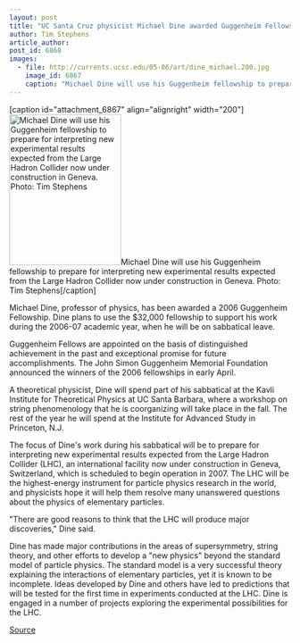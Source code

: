 ```yaml
---
layout: post
title: "UC Santa Cruz physicist Michael Dine awarded Guggenheim Fellowship"
author: Tim Stephens
article_author: 
post_id: 6868
images:
  - file: http://currents.ucsc.edu/05-06/art/dine_michael.200.jpg
    image_id: 6867
    caption: "Michael Dine will use his Guggenheim fellowship to prepare for interpreting new experimental results expected from the Large Hadron Collider now under construction in Geneva. Photo: Tim Stephens"
---
```


[caption id="attachment_6867" align="alignright" width="200"]<a href="http://dev-ucsc-news.pantheonsite.io/wp-content/uploads/2006/04/dine_michael.200.jpg"><img class="size-full wp-image-6867" src="http://dev-ucsc-news.pantheonsite.io/wp-content/uploads/2006/04/dine_michael.200.jpg" alt="Michael Dine will use his Guggenheim fellowship to prepare for interpreting new experimental results expected from the Large Hadron Collider now under construction in Geneva. Photo: Tim Stephens" width="200" height="270" /></a>Michael Dine will use his Guggenheim fellowship to prepare for interpreting new experimental results expected from the Large Hadron Collider now under construction in Geneva. Photo: Tim Stephens[/caption]
<a name="content" id="content"></a>
<p>
  Michael Dine, professor of physics, has been awarded a 2006 Guggenheim Fellowship. Dine plans to use the $32,000 fellowship to support his work during the 2006-07 academic year, when he will be on sabbatical leave.
</p>
<p>
  Guggenheim Fellows are appointed on the basis of distinguished achievement in the past and exceptional promise for future accomplishments. The John Simon Guggenheim Memorial Foundation announced the winners of the 2006 fellowships in early April.
</p>
<p>
  A theoretical physicist, Dine will spend part of his sabbatical at the Kavli Institute for Theoretical Physics at UC Santa Barbara, where a workshop on string phenomenology that he is coorganizing will take place in the fall. The rest of the year he will spend at the Institute for Advanced Study in Princeton, N.J.
</p>
<p>
  The focus of Dine's work during his sabbatical will be to prepare for interpreting new experimental results expected from the Large Hadron Collider (LHC), an international facility now under construction in Geneva, Switzerland, which is scheduled to begin operation in 2007. The LHC will be the highest-energy instrument for particle physics research in the world, and physicists hope it will help them resolve many unanswered questions about the physics of elementary particles.
</p>
<p>
  "There are good reasons to think that the LHC will produce major discoveries," Dine said.
</p>
<p>
  Dine has made major contributions in the areas of supersymmetry, string theory, and other efforts to develop a "new physics" beyond the standard model of particle physics. The standard model is a very successful theory explaining the interactions of elementary particles, yet it is known to be incomplete. Ideas developed by Dine and others have led to predictions that will be tested for the first time in experiments conducted at the LHC. Dine is engaged in a number of projects exploring the experimental possibilities for the LHC.
</p>
<p><a href="http://www1.ucsc.edu/currents/05-06/04-17/dine.asp" title="Permalink to dine">Source</a></p>

